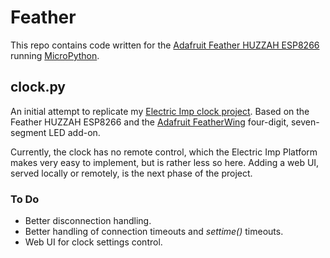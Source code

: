 # Feather #

This repo contains code written for the [Adafruit Feather HUZZAH ESP8266](https://learn.adafruit.com/adafruit-feather-huzzah-esp8266) running [MicroPython](http://docs.micropython.org/en/latest/index.html).

## clock.py ##

An initial attempt to replicate my [Electric Imp clock project](https://github.com/smittytone/Clock). Based on the Feather HUZZAH ESP8266 and the [Adafruit FeatherWing](https://learn.adafruit.com/adafruit-7-segment-led-featherwings/overview) four-digit, seven-segment LED add-on.

Currently, the clock has no remote control, which the Electric Imp Platform makes very easy to implement, but is rather less so here. Adding a web UI, served locally or remotely, is the next phase of the project.

### To Do ###

- Better disconnection handling.
- Better handling of connection timeouts and *settime()* timeouts.
- Web UI for clock settings control.